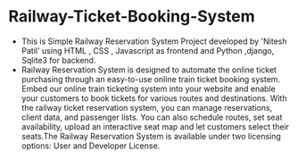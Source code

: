 # Railway-Ticket-Booking-System
* This is Simple Railway Reservation System Project developed by 'Nitesh Patil' using HTML , CSS , Javascript as frontend and Python ,django,  Sqlite3 for backend.
* Railway Reservation System is designed to automate the online ticket purchasing through an easy-to-use online train ticket booking system. Embed our online train ticketing system into your website and enable your customers to book tickets for various routes and destinations. With the railway ticket reservation system, you can manage reservations, client data, and passenger lists. You can also schedule routes, set seat availability, upload an interactive seat map and let customers select their seats.The Railway Reservation System is available under two licensing options: User and Developer License. 

